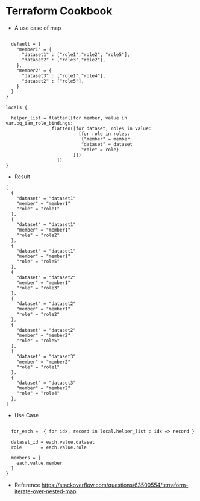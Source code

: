 # Terraform Cookbook

* A use case of map

```variable "bq_iam_role_bindings" {

  default = {
    "member1" = {
      "dataset1" : ["role1","role2", "role5"],
      "dataset2" : ["role3","role2"],
    },
    "member2" = {
      "dataset3" : ["role1","role4"],
      "dataset2" : ["role5"],
    } 
  }
}

locals {

  helper_list = flatten([for member, value in var.bq_iam_role_bindings:
                 flatten([for dataset, roles in value: 
                           [for role in roles:
                            {"member" = member
                            "dataset" = dataset
                            "role" = role}
                         ]])
                   ])
}
```

* Result
```
[
  {
    "dataset" = "dataset1"
    "member" = "member1"
    "role" = "role1"
  },
  {
    "dataset" = "dataset1"
    "member" = "member1"
    "role" = "role2"
  },
  {
    "dataset" = "dataset1"
    "member" = "member1"
    "role" = "role5"
  },
  {
    "dataset" = "dataset2"
    "member" = "member1"
    "role" = "role3"
  },
  {
    "dataset" = "dataset2"
    "member" = "member1"
    "role" = "role2"
  },
  {
    "dataset" = "dataset2"
    "member" = "member2"
    "role" = "role5"
  },
  {
    "dataset" = "dataset3"
    "member" = "member2"
    "role" = "role1"
  },
  {
    "dataset" = "dataset3"
    "member" = "member2"
    "role" = "role4"
  },
]
```

* Use Case
```resource "google_bigquery_dataset_iam_binding" "reader" {

  for_each =  { for idx, record in local.helper_list : idx => record }

  dataset_id = each.value.dataset
  role       = each.value.role

  members = [
    each.value.member
  ]
}
```
* Reference
https://stackoverflow.com/questions/63500554/terraform-iterate-over-nested-map

